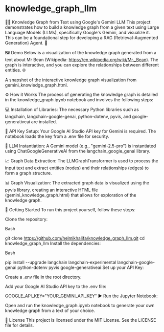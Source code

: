 # knowledge_graph_llm

🧠✨ Knowledge Graph from Text using Google's Gemini LLM
This project demonstrates how to build a knowledge graph from a given text using Large Language Models (LLMs), specifically Google's Gemini, and visualize it. This can be a foundational step for developing a RAG (Retrieval-Augmented Generation) Agent. 🤖

🖼️ Demo
Below is a visualization of the knowledge graph generated from a text about Mr Bean (Wikipedia: https://en.wikipedia.org/wiki/Mr._Bean). The graph is interactive, and you can explore the relationships between different entities. 🌐

A snapshot of the interactive knowledge graph visualization from gemini_knowledge_graph.html.

⚙️ How it Works
The process of generating the knowledge graph is detailed in the knowledge_graph.ipynb notebook and involves the following steps:

💻 Installation of Libraries: The necessary Python libraries such as langchain, langchain-google-genai, python-dotenv, pyvis, and google-generativeai are installed.

🔑 API Key Setup: Your Google AI Studio API key for Gemini is required. The notebook loads the key from a .env file for security.

🤖 LLM Instantiation: A Gemini model (e.g., "gemini-2.5-pro") is instantiated using ChatGoogleGenerativeAI from the langchain_google_genai library.

📈 Graph Data Extraction: The LLMGraphTransformer is used to process the input text and extract entities (nodes) and their relationships (edges) to form a graph structure.

📊 Graph Visualization: The extracted graph data is visualized using the pyvis library, creating an interactive HTML file (gemini_knowledge_graph.html) that allows for exploration of the knowledge graph.

🚀 Getting Started
To run this project yourself, follow these steps:

Clone the repository:

Bash

git clone https://github.com/helmikhalifa/knowledge_graph_llm.git
cd knowledge_graph_llm
Install the dependencies:

Bash

pip install --upgrade langchain langchain-experimental langchain-google-genai python-dotenv pyvis google-generativeai
Set up your API Key:

Create a .env file in the root directory.

Add your Google AI Studio API key to the .env file:

GOOGLE_API_KEY="YOUR_GEMINI_API_KEY"
▶️ Run the Jupyter Notebook:

Open and run the knowledge_graph.ipynb notebook to generate your own knowledge graph from a text of your choice.

📄 License
This project is licensed under the MIT License. See the LICENSE file for details.
